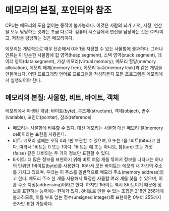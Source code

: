 # 메모리의 본질, 포인터와 참조
CPU는 메모리의 도움 없이는 동작이 불가능하다. 이것은 사람의 뇌가 기억, 저장, 연산을 모두 담당하는 것과는 조금 다르다. 컴퓨터 시스템에서 연산을 담당하는 것은 CPU이고, 저장을 담당하는 것은 메모리이다.

메모리는 개념적으로 매우 단순해서 0과 1을 저장할 수 있는 사물함에 불과하다. 그러나 인류는 이 단순한 사물함에 힙 영역(heap segment), 스택 영역(stack segment), 데이터 영역(data segment), 가상 메모리(virtual memory), 메모리 할당(memory allocation), 메모리 해제(memory free), 메모리 누수(memory leak)과 같은 개념을 만들어냈다. 어떤 프로그래밍 언어로 프로그램을 작성하든지 모든 프로그램은 메모리에서 실행되어야 한다. 

## 메모리의 본질: 사물함, 비트, 바이트, 객체
메모리에서 파생된 개념: 바이트(byte), 구조체(structure), 객체(object), 변수(variable), 포인터(pointer), 참조(reference)

- 메모리는 사물함에 비유할 수 있다. 대신 메모리는 사물함 대신 메모리 셀(memory cell)이라는 표현을 사용한다.
- 비트: 메모리 셀에는 오직 0과 1만 보관할 수 있으며, 0 또는 1을 1비트(bit)라고 한다. 따라서 1비트는 0 또는 1이다. 1비트는 예 또는 아니요, 참(ture) 또는 거짓(false) 같은 대비되는 두 가지 정보만 표현할 수 있다.
- 바이트: 더 많은 정보를 표현하기 위해 비트 여덞 개를 묶어서 정보를 나타내는 하나의 단위인 1바이트(byte)를 사용한다. 따라서 모든 바이트는 메모리 내 자신의 주소를 가지고 있으며, 우리는 이 주소를 일반적으로 메모리 주소(memory address)라고 한다. 메모리 주소 한 개를 사용해서 특정한 사물함 여러 개를 찾을 수 있으며, 이를 주소 지정(addressing)이라고 한다. 하지만 1바이트 역시 8비트이기 때문에 정보를 표현하는 능력에는 한계가 있다. 8비트로 만들 수 있는 조합은 2^8인 256개에 불과하므로, 이를 부호 없는 정수(unsigned integer)로 표현하면 0부터 255까지 숫자만 표현 가능하다. 